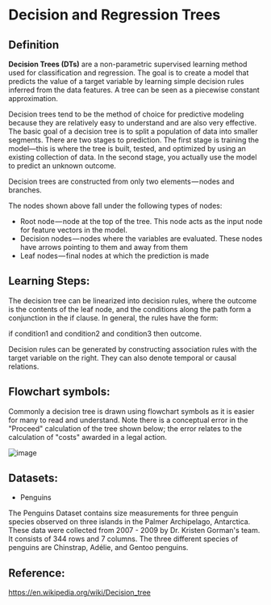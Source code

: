 # Decision and Regression Trees

## Definition

**Decision Trees (DTs)** are a non-parametric supervised learning method used for classification and regression. The goal is to create a model that predicts the value of a target variable by learning simple decision rules inferred from the data features. A tree can be seen as a piecewise constant approximation.

Decision trees tend to be the method of choice for predictive modeling because they are relatively easy to understand and are also very effective. The basic goal of a decision tree is to split a population of data into smaller segments. There are two stages to prediction. The first stage is training the model—this is where the tree is built, tested, and optimized by using an existing collection of data. In the second stage, you actually use the model to predict an unknown outcome.

Decision trees are constructed from only two elements — nodes and branches.

The nodes shown above fall under the following types of nodes:

* Root node — node at the top of the tree. This node acts as the input node for feature vectors in the model. 
* Decision nodes — nodes where the variables are evaluated. These nodes have arrows pointing to them and away from them
* Leaf nodes — final nodes at which the prediction is made

## Learning Steps:

The decision tree can be linearized into decision rules, where the outcome is the contents of the leaf node, and the conditions along the path form a conjunction in the if clause. In general, the rules have the form:

if condition1 and condition2 and condition3 then outcome.

Decision rules can be generated by constructing association rules with the target variable on the right. They can also denote temporal or causal relations.

## Flowchart symbols:

Commonly a decision tree is drawn using flowchart symbols as it is easier for many to read and understand. Note there is a conceptual error in the "Proceed" calculation of the tree shown below; the error relates to the calculation of "costs" awarded in a legal action.

![image](https://user-images.githubusercontent.com/74747864/166827720-92fd1861-cc00-4d5a-b18f-1fa96dd1b7ae.png)

## Datasets:

- Penguins

The Penguins Dataset contains size measurements for three penguin species observed on three islands in the Palmer Archipelago, Antarctica. These data were collected from 2007 - 2009 by Dr. Kristen Gorman's team. It consists of 344 rows and 7 columns. The three different species of penguins are Chinstrap, Adélie, and Gentoo penguins.

## Reference:

https://en.wikipedia.org/wiki/Decision_tree
